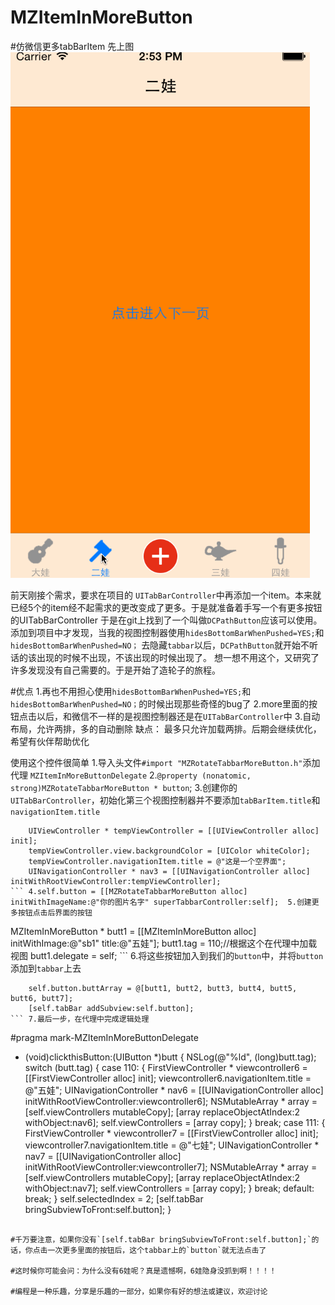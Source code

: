 # MZItemInMoreButton
#仿微信更多tabBarItem
先上图
![image](https://github.com/MZChangchun/MZItemInMoreButton/blob/master/Untitled.gif)

前天刚接个需求，要求在项目的 `UITabBarController`中再添加一个item。本来就已经5个的item经不起需求的更改变成了更多。于是就准备着手写一个有更多按钮的UITabBarController
于是在git上找到了一个叫做`DCPathButton`应该可以使用。添加到项目中才发现，当我的视图控制器使用`hidesBottomBarWhenPushed=YES;`和`hidesBottomBarWhenPushed=NO；`
去隐藏`tabbar`以后，`DCPathButton`就开始不听话的该出现的时候不出现，不该出现的时候出现了。
想一想不用这个，又研究了许多发现没有自己需要的。于是开始了造轮子的旅程。

#优点
1.再也不用担心使用`hidesBottomBarWhenPushed=YES;`和`hidesBottomBarWhenPushed=NO；`的时候出现那些奇怪的bug了  2.more里面的按钮点击以后，和微信不一样的是视图控制器还是在`UITabBarController`中   3.自动布局，允许两排，多的自动删除
缺点：
最多只允许加载两排。后期会继续优化，希望有伙伴帮助优化

使用这个控件很简单   1.导入头文件`#import "MZRotateTabbarMoreButton.h"`添加代理 `MZItemInMoreButtonDelegate`  2.`@property (nonatomic, strong)MZRotateTabbarMoreButton * button`; 3.创建你的`UITabBarController`，初始化第三个视图控制器并不要添加`tabBarItem.title`和`navigationItem.title`
```
    UIViewController * tempViewController = [[UIViewController alloc] init];
    tempViewController.view.backgroundColor = [UIColor whiteColor];
    tempViewController.navigationItem.title = @"这是一个空界面";
    UINavigationController * nav3 = [[UINavigationController alloc] initWithRootViewController:tempViewController];
``` 4.self.button = [[MZRotateTabbarMoreButton alloc] initWithImageName:@"你的图片名字" superTabbarController:self];  5.创建更多按钮点击后界面的按钮
```
  MZItemInMoreButton * butt1 = [[MZItemInMoreButton alloc] initWithImage:@"sb1" title:@"五娃"];
    butt1.tag = 110;//根据这个在代理中加载视图
    butt1.delegate = self;
``` 6.将这些按钮加入到我们的`button`中，并将`button`添加到`tabbar`上去
```
    self.button.buttArray = @[butt1, butt2, butt3, butt4, butt5, butt6, butt7];
    [self.tabBar addSubview:self.button];
``` 7.最后一步，在代理中完成逻辑处理
```
#pragma mark-MZItemInMoreButtonDelegate
- (void)clickthisButton:(UIButton *)butt {
    NSLog(@"%ld", (long)butt.tag);
    switch (butt.tag) {
        case 110: {
            FirstViewController * viewcontroller6 = [[FirstViewController alloc] init];
            viewcontroller6.navigationItem.title = @"五娃";
            UINavigationController * nav6 = [[UINavigationController alloc] initWithRootViewController:viewcontroller6];
            NSMutableArray * array = [self.viewControllers mutableCopy];
            [array replaceObjectAtIndex:2 withObject:nav6];
            self.viewControllers = [array copy];
        }
            break;
        case 111: {
            FirstViewController * viewcontroller7 = [[FirstViewController alloc] init];
            viewcontroller7.navigationItem.title = @"七娃";
            UINavigationController * nav7 = [[UINavigationController alloc] initWithRootViewController:viewcontroller7];
            NSMutableArray * array = [self.viewControllers mutableCopy];
            [array replaceObjectAtIndex:2 withObject:nav7];
            self.viewControllers = [array copy];
        }
            break;
        default:
            break;
    }
    self.selectedIndex = 2;
    [self.tabBar bringSubviewToFront:self.button];
}
```

#千万要注意，如果你没有`[self.tabBar bringSubviewToFront:self.button];`的话，你点击一次更多里面的按钮后，这个tabbar上的`button`就无法点击了

#这时候你可能会问：为什么没有6娃呢？真是遗憾啊，6娃隐身没抓到啊！！！！

#编程是一种乐趣，分享是乐趣的一部分，如果你有好的想法或建议，欢迎讨论


